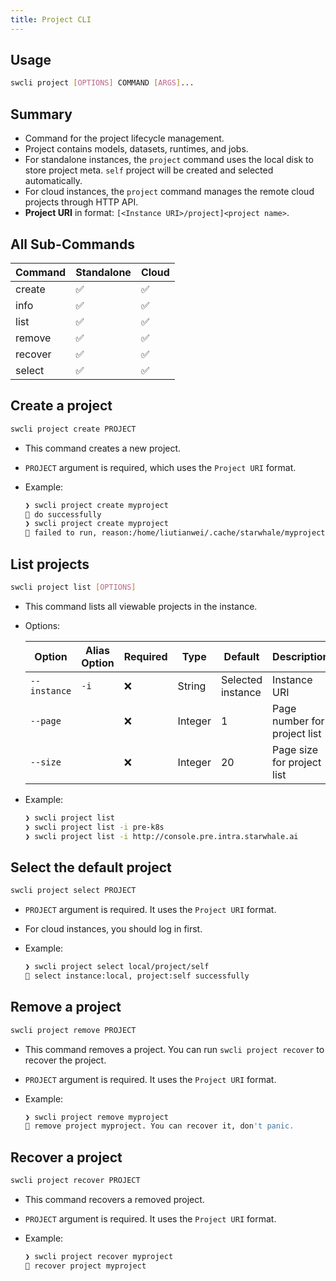 ```yaml
---
title: Project CLI
---
```


## Usage

```bash
swcli project [OPTIONS] COMMAND [ARGS]...
```

## Summary

- Command for the project lifecycle management.
- Project contains models, datasets, runtimes, and jobs.
- For standalone instances, the `project` command uses the local disk to store project meta. `self` project will be created and selected automatically.
- For cloud instances, the `project` command manages the remote cloud projects through HTTP API.
- **Project URI** in format: `[<Instance URI>/project]<project name>`.

## All Sub-Commands

  |Command|Standalone|Cloud|
  |-------|----------|-----|
  |create|✅|✅|
  |info|✅|✅|
  |list|✅|✅|
  |remove|✅|✅|
  |recover|✅|✅|
  |select|✅|✅|

## Create a project

```bash
swcli project create PROJECT
```

- This command creates a new project.
- `PROJECT` argument is required, which uses the `Project URI` format.
- Example:

    ```bash
    ❯ swcli project create myproject
    👏 do successfully
    ❯ swcli project create myproject
    🤿 failed to run, reason:/home/liutianwei/.cache/starwhale/myproject was already existed
    ```

## List projects

```bash
swcli project list [OPTIONS]
```

- This command lists all viewable projects in the instance.
- Options:

    |Option|Alias Option|Required|Type|Default|Description|
    |------|--------|-------|-----------|-----|-----------|
    |`--instance`|`-i`|❌|String|Selected instance|Instance URI|
    |`--page`||❌|Integer|1|Page number for project list|
    |`--size`||❌|Integer|20|Page size for project list|

- Example:

    ```bash
    ❯ swcli project list
    ❯ swcli project list -i pre-k8s
    ❯ swcli project list -i http://console.pre.intra.starwhale.ai
    ```

## Select the default project

```bash
swcli project select PROJECT
```

- `PROJECT` argument is required. It uses the `Project URI` format.
- For cloud instances, you should log in first.
- Example:

    ```bash
    ❯ swcli project select local/project/self
    👏 select instance:local, project:self successfully
    ```

## Remove a project

```bash
swcli project remove PROJECT
```

- This command removes a project. You can run `swcli project recover` to recover the project.
- `PROJECT` argument is required. It uses the `Project URI` format.
- Example:

    ```bash
    ❯ swcli project remove myproject
    🐶 remove project myproject. You can recover it, don't panic.
    ```

## Recover a project

```bash
swcli project recover PROJECT
```

- This command recovers a removed project.
- `PROJECT` argument is required. It uses the `Project URI` format.
- Example:

    ```bash
    ❯ swcli project recover myproject
    👏 recover project myproject
    ```
